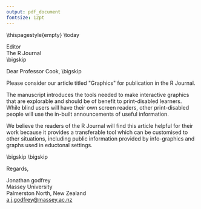```yaml
---
output: pdf_document
fontsize: 12pt
---
```


\thispagestyle{empty}
\today

Editor   
The R Journal  
\bigskip

Dear Professor Cook,
\bigskip

Please consider our article titled "Graphics" for publication in the R Journal.

The manuscript introduces the  tools needed to make interactive graphics that are explorable and should be of benefit to print-disabled learners.
While blind users will have their own screen readers, other print-disabled people will use the in-built announcements of useful information.


We believe the readers of the R Journal will find this article helpful for their work because it provides a transferable tool which can be customised to other situations, including public information provided by info-graphics and graphs used in eductonal settings.


\bigskip
\bigskip

Regards,
    
    
    

Jonathan godfrey  
Massey University  
Palmerston North, New Zealand  
a.j.godfrey@massey.ac.nz
